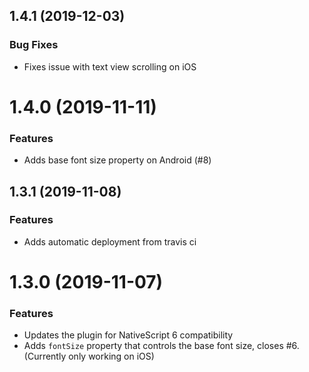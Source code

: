 ## 1.4.1 (2019-12-03)

### Bug Fixes

- Fixes issue with text view scrolling on iOS

# 1.4.0 (2019-11-11)

### Features

- Adds base font size property on Android (#8)

## 1.3.1 (2019-11-08)

### Features

- Adds automatic deployment from travis ci

# 1.3.0 (2019-11-07)

### Features

- Updates the plugin for NativeScript 6 compatibility
- Adds `fontSize`  property that controls the base font size, closes #6. (Currently only working on iOS)
